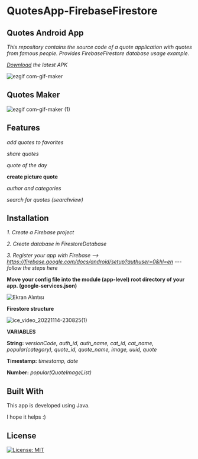 # QuotesApp-FirebaseFirestore
## Quotes Android App

*This repository contains the source code of a quote application with quotes from famous people.
Provides FirebaseFirestore database usage example.*

*[Download](https://www.instagram.com/) the latest APK* 

![ezgif com-gif-maker](https://user-images.githubusercontent.com/74429693/201745230-32d364b4-c6cb-46e2-b399-870d9b71b9e9.gif)

## Quotes Maker

![ezgif com-gif-maker (1)](https://user-images.githubusercontent.com/74429693/201746478-3767ed54-2989-486e-a23a-584828b3cf91.gif)

## Features
*add quotes to favorites*

*share quotes*

*quote of the day*

**create picture quote**

*author and categories*

*search for quotes (searchview)*

## Installation

*1. Create a Firebase project*

*2. Create database in FirestoreDatabase*

*3. Register your app with Firebase --> https://firebase.google.com/docs/android/setup?authuser=0&hl=en --- follow the steps here*

**Move your config file into the module (app-level) root directory of your app. (google-services.json)**

![Ekran Alıntısı](https://user-images.githubusercontent.com/74429693/201753476-43b3744e-467a-4c74-bb0a-dfdeb2244721.PNG)

**Firestore structure**

![ice_video_20221114-230825(1)](https://user-images.githubusercontent.com/74429693/201757416-ccf14ef9-ccdd-47bc-a28e-f93410eb3c8a.gif)

**VARIABLES**

**String:**
*versionCode, auth_id, auth_name, cat_id, cat_name, popular(category), quote_id, quote_name, image, uuid, quote*

**Timestamp:**
*timestamp, date*

**Number:**
*popular(QuoteImageList)*

## Built With
This app is developed using Java.

I hope it helps :)

## License

[![License: MIT](https://img.shields.io/badge/License-MIT-yellow.svg)](https://opensource.org/licenses/MIT)
